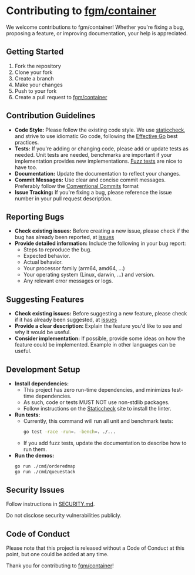 # Contributing to [fgm/container]

We welcome contributions to fgm/container! 
Whether you're fixing a bug, proposing a feature, or improving documentation, your help is appreciated.


## Getting Started

1.  Fork the repository
2.  Clone your fork
3.  Create a branch
4.  Make your changes
6.  Push to your fork
7.  Create a pull request to [fgm/container]


## Contribution Guidelines

* **Code Style:** Please follow the existing code style. We use [staticcheck], and strive to use idiomatic Go code, following the [Effective Go] best practices.
* **Tests:** If you're adding or changing code, please add or update tests as needed. Unit tests are needed, benchmarks are important if your implementation provides new implementations. 
 [Fuzz tests] are nice to have too.
* **Documentation:** Update the documentation to reflect your changes.
* **Commit Messages:** Use clear and concise commit messages. Preferably follow the [Conventional Commits] format
* **Issue Tracking:** If you're fixing a bug, please reference the issue number in your pull request description.


## Reporting Bugs

- **Check existing issues:** Before creating a new issue, please check if the bug has already been reported, at [issues]
- **Provide detailed information:** Include the following in your bug report:
  * Steps to reproduce the bug.
  * Expected behavior.
  * Actual behavior.
  * Your processor family (arm64, amd64, ...)
  * Your operating system (Linux, darwin, ...) and version.
  * Any relevant error messages or logs.


## Suggesting Features

- **Check existing issues:** Before suggesting a new feature, please check if it has already been suggested, at [issues]
- **Provide a clear description:** Explain the feature you'd like to see and why it would be useful.
- **Consider implementation:** If possible, provide some ideas on how the feature could be implemented. Example in other languages can be useful.


## Development Setup

- **Install dependencies:**
  - This project has zero run-time dependencies,
and minimizes test-time dependencies.
  - As such, code or tests MUST NOT use non-stdlib packages.
  - Follow instructions on the [Staticcheck] site to install the linter. 
- **Run tests:** 
  - Currently, this command will run all unit and benchmark tests:
    ```bash
    go test -race -run=. -bench=. ./... 
    ```
  - If you add fuzz tests, update the documentation to describe how to run them.
- **Run the demos:**
    ```bash
    go run ./cmd/orderedmap
    go run ./cmd/queuestack
    ```
## Security Issues

Follow instructions in [SECURITY.md](SECURITY.md).

Do not disclose security vulnerabilities publicly. 

## Code of Conduct

Please note that this project is released without a Code of Conduct at this point,
but one could be added at any time.

Thank you for contributing to [fgm/container]!


[fgm/container]: https://github.com/fgm/container
[staticcheck]: https://staticcheck.io
[Effective Go]: https://go.dev/doc/effective_go
[Conventional Commits]:https://www.conventionalcommits.org/en/v1.0.0
[Fuzz tests]: https://go.dev/doc/security/fuzz/
[issues]: https://github.com/fgm/container/issues
